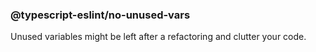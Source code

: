 ### @typescript-eslint/no-unused-vars

Unused variables might be left after a refactoring and clutter your code.
